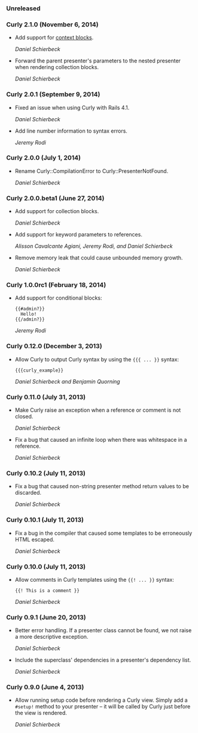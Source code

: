 ### Unreleased

### Curly 2.1.0 (November 6, 2014)

* Add support for [context blocks](https://github.com/zendesk/curly#context-blocks).

  *Daniel Schierbeck*

* Forward the parent presenter's parameters to the nested presenter when
  rendering collection blocks.

  *Daniel Schierbeck*

### Curly 2.0.1 (September 9, 2014)

* Fixed an issue when using Curly with Rails 4.1.

  *Daniel Schierbeck*

* Add line number information to syntax errors.

  *Jeremy Rodi*

### Curly 2.0.0 (July 1, 2014)

* Rename Curly::CompilationError to Curly::PresenterNotFound.

  *Daniel Schierbeck*

### Curly 2.0.0.beta1 (June 27, 2014)

* Add support for collection blocks.

  *Daniel Schierbeck*

* Add support for keyword parameters to references.

  *Alisson Cavalcante Agiani, Jeremy Rodi, and Daniel Schierbeck*

* Remove memory leak that could cause unbounded memory growth.

  *Daniel Schierbeck*

### Curly 1.0.0rc1 (February 18, 2014)

* Add support for conditional blocks:

  ```
  {{#admin?}}
    Hello!
  {{/admin?}}
  ```

  *Jeremy Rodi*

### Curly 0.12.0 (December 3, 2013)

* Allow Curly to output Curly syntax by using the `{{{ ... }}` syntax:

  ```
  {{{curly_example}}
  ```

  *Daniel Schierbeck and Benjamin Quorning*

### Curly 0.11.0 (July 31, 2013)

* Make Curly raise an exception when a reference or comment is not closed.

  *Daniel Schierbeck*

* Fix a bug that caused an infinite loop when there was whitespace in a reference.

  *Daniel Schierbeck*

### Curly 0.10.2 (July 11, 2013)

* Fix a bug that caused non-string presenter method return values to be
  discarded.

  *Daniel Schierbeck*

### Curly 0.10.1 (July 11, 2013)

* Fix a bug in the compiler that caused some templates to be erroneously HTML
  escaped.

  *Daniel Schierbeck*

### Curly 0.10.0 (July 11, 2013)

* Allow comments in Curly templates using the `{{! ... }}` syntax:

  ```
  {{! This is a comment }}
  ```

  *Daniel Schierbeck*

### Curly 0.9.1 (June 20, 2013)

* Better error handling. If a presenter class cannot be found, we not raise a
  more descriptive exception.

  *Daniel Schierbeck*

* Include the superclass' dependencies in a presenter's dependency list.

  *Daniel Schierbeck*

### Curly 0.9.0 (June 4, 2013)

* Allow running setup code before rendering a Curly view. Simply add a `#setup!`
  method to your presenter – it will be called by Curly just before the view is
  rendered.

  *Daniel Schierbeck*
